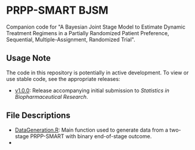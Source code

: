 # PRPP-SMART BJSM
Companion code for "A Bayesian Joint Stage Model to Estimate Dynamic Treatment Regimens in a Partially Randomized Patient Preference, Sequential, Multiple-Assignment, Randomized Trial".

## Usage Note
The code in this repository is potentially in active development. To view or use stable code, see the appropriate releases:
- [v1.0.0](../../releases/tag/v1.0.0): Release accompanying initial submission to _Statistics in Biopharmaceutical Research_.

## File Descriptions
- [DataGeneration.R](DataGeneration.R): Main function used to generate data from a two-stage PRPP-SMART with binary end-of-stage outcome.
- 



